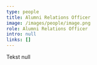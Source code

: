 ```yaml
---
type: people
title: Alumni Relations Officer
image: /images/people/image.png
role: Alumni Relations Officer
intro: null
links: []
---
```

Tekst null
